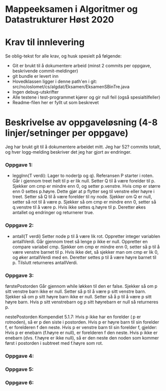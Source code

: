 # Mappeeksamen i Algoritmer og Datastrukturer Høst 2020

# Krav til innlevering

Se oblig-tekst for alle krav, og husk spesielt på følgende:

* Git er brukt til å dokumentere arbeid (minst 2 commits per oppgave, beskrivende commit-meldinger)	
* git bundle er levert inn
* Hovedklassen ligger i denne path'en i git: src/no/oslomet/cs/algdat/Eksamen/EksamenSBinTre.java
* Ingen debug-utskrifter
* Alle testene i test-programmet kjører og gir null feil (også spesialtilfeller)
* Readme-filen her er fyllt ut som beskrevet


# Beskrivelse av oppgaveløsning (4-8 linjer/setninger per oppgave)

Jeg har brukt git til å dokumentere arbeidet mitt. Jeg har 52? commits totalt, og hver logg-melding beskriver det jeg har gjort av endringer.

### Oppgave 1: 
- leggInn(T verdi): Lager to noder(p og q). Referansen P starter i roten. 
Går i gjennom treet helt til p er lik null. 
Setter Q til å være forelder til p.
Sjekker om cmp er mindre enn 0, og setter p.venstre. 
Hvis cmp er større enn 0 settes p.høyre. 
Dette gjør at p flytter seg til venstre eller høyre i treet. Setter så Q til å være forelder til ny node. 
Sjekker om Q er null, setter så rot til å være p. Sjekker så om cmp er mindre enn 0, setter så q.venstre til å være p. 
Hvis ikke settes q.høyre til p. Deretter økes antallet og endringer og returnerer true. 

### Oppgave 2:
- antall(T verdi)
Setter node p til å være lik rot. Oppretter integer variablen antallVerdi. 
Går gjennom treet så lenge p ikke er null. Oppretter en compare variabel cmp. 
Sjekker om cmp er mindre enn 0, setter så p til å være venstre barnet til p. 
Hvis ikke det, så sjekker man om cmp er lik 0, og øker antallVerdi med en. 
Deretter settes p til å være høyre barnet til p. 
Tilslutt returneres antallVerdi. 

### Oppgave 3:
førstePostorden
Går gjennom while løkken til den er false. 
Sjekker så om p sitt venstre barn ikke er null. Setter så p til å være p sitt venstre barn. 
Sjekker så om p sitt høyre barn ikke er null. Setter så å p til å være p sitt høyre barn. 
Hvis p sitt venstrebarn og p sitt høyrebarn er null så returneres p. 

nestePostorden
Kompendiet 5.1.7:
Hvis p ikke har en forelder ( p er rotnoden), så er p den siste i postorden.
Hvis p er høyre barn til sin forelder f, er forelderen f den neste.
Hvis p er venstre barn til sin forelder f, gjelder:
Hvis p er enebarn (f.høyre er null), er forelderen f den neste.
Hvis p ikke er enebarn (dvs. f.høyre er ikke null), så er den neste den noden som kommer først i postorden i subtreet med f.høyre som rot.


### Oppgave 4:
### Oppgave 5:
### Oppgave 6: